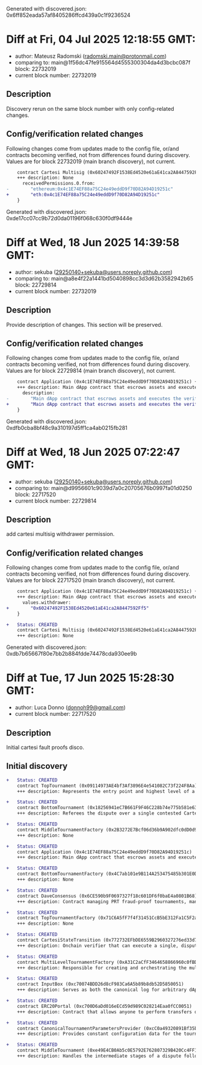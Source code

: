Generated with discovered.json: 0x6ff852eada57af8405286ffcd439a0c1f9236524

# Diff at Fri, 04 Jul 2025 12:18:55 GMT:

- author: Mateusz Radomski (<radomski.main@protonmail.com>)
- comparing to: main@1f56dc47fe915564d4555300304da4d3bcbc087f block: 22732019
- current block number: 22732019

## Description

Discovery rerun on the same block number with only config-related changes.

## Config/verification related changes

Following changes come from updates made to the config file,
or/and contracts becoming verified, not from differences found during
discovery. Values are for block 22732019 (main branch discovery), not current.

```diff
    contract Cartesi Multisig (0x60247492F1538Ed4520e61aE41ca2A8447592Ff5) {
    +++ description: None
      receivedPermissions.0.from:
-        "ethereum:0x4c1E74EF88a75C24e49eddD9f70D82A94D19251c"
+        "eth:0x4c1E74EF88a75C24e49eddD9f70D82A94D19251c"
    }
```

Generated with discovered.json: 0xde17cc07cc9b72d0da01196f068c630f0df9444e

# Diff at Wed, 18 Jun 2025 14:39:58 GMT:

- author: sekuba (<29250140+sekuba@users.noreply.github.com>)
- comparing to: main@a8e4f22a1441bd5040898cc3d3d62b3582942b65 block: 22729814
- current block number: 22732019

## Description

Provide description of changes. This section will be preserved.

## Config/verification related changes

Following changes come from updates made to the config file,
or/and contracts becoming verified, not from differences found during
discovery. Values are for block 22729814 (main branch discovery), not current.

```diff
    contract Application (0x4c1E74EF88a75C24e49eddD9f70D82A94D19251c) {
    +++ description: Main dApp contract that escrows assets and executes the verified results (outputs) from off-chain computation. It relies on the 0x6CE590b9F0697327f18c601DF6f0baE4a0801B68 contract to validate outputs before releasing assets or triggering on-chain actions. The immutable template hash of the dApp is `0x615acc9fb8ae058d0e45c0d12fa10e1a6c9e645222c6fd94dfeda194ee427c14`.
      description:
-        "Main dApp contract that escrows assets and executes the verified results (outputs) from off-chain computation. It relies on the 0x6CE590b9F0697327f18c601DF6f0baE4a0801B68 contract to validate outputs before releasing assets or triggering on-chain actions."
+        "Main dApp contract that escrows assets and executes the verified results (outputs) from off-chain computation. It relies on the 0x6CE590b9F0697327f18c601DF6f0baE4a0801B68 contract to validate outputs before releasing assets or triggering on-chain actions. The immutable template hash of the dApp is `0x615acc9fb8ae058d0e45c0d12fa10e1a6c9e645222c6fd94dfeda194ee427c14`."
    }
```

Generated with discovered.json: 0xdfb0cba8bf48c9a310197d5ff1ca4ab0215fb281

# Diff at Wed, 18 Jun 2025 07:22:47 GMT:

- author: sekuba (<29250140+sekuba@users.noreply.github.com>)
- comparing to: main@d9956601c9039d7a0c20705676b0997fa01d0250 block: 22717520
- current block number: 22729814

## Description

add cartesi multisig withdrawer permission.

## Config/verification related changes

Following changes come from updates made to the config file,
or/and contracts becoming verified, not from differences found during
discovery. Values are for block 22717520 (main branch discovery), not current.

```diff
    contract Application (0x4c1E74EF88a75C24e49eddD9f70D82A94D19251c) {
    +++ description: Main dApp contract that escrows assets and executes the verified results (outputs) from off-chain computation. It relies on the 0x6CE590b9F0697327f18c601DF6f0baE4a0801B68 contract to validate outputs before releasing assets or triggering on-chain actions.
      values.withdrawer:
+        "0x60247492F1538Ed4520e61aE41ca2A8447592Ff5"
    }
```

```diff
+   Status: CREATED
    contract Cartesi Multisig (0x60247492F1538Ed4520e61aE41ca2A8447592Ff5)
    +++ description: None
```

Generated with discovered.json: 0xdb7b65667f80e7bb2b884fdde74478cda930ee9b

# Diff at Tue, 17 Jun 2025 15:28:30 GMT:

- author: Luca Donno (<donnoh99@gmail.com>)
- current block number: 22717520

## Description

Initial cartesi fault proofs disco.

## Initial discovery

```diff
+   Status: CREATED
    contract TopTournament (0x09114973AE4bf3Af3896E4e541082C73f224F8Aa)
    +++ description: Represents the entry point and highest level of a dispute in PRT. Disagreeing validators join this tournament to resolve conflicts over the entire computation trace through a bisection game.
```

```diff
+   Status: CREATED
    contract BottomTournament (0x18256941eC7B661F9F46C228b74e775b581e63f8)
    +++ description: Referees the dispute over a single contested Cartesi machine step as the final stage of arbitration in a dispute. It calls the CartesiStateTransition contract to get a definitive on-chain ruling and identify the winner.
```

```diff
+   Status: CREATED
    contract MiddleTournamentFactory (0x2B3272E7Bcf06d36b9A902dfc0dD0d9384F2A4c4)
    +++ description: None
```

```diff
+   Status: CREATED
    contract Application (0x4c1E74EF88a75C24e49eddD9f70D82A94D19251c)
    +++ description: Main dApp contract that escrows assets and executes the verified results (outputs) from off-chain computation. It relies on the 0x6CE590b9F0697327f18c601DF6f0baE4a0801B68 contract to validate outputs before releasing assets or triggering on-chain actions.
```

```diff
+   Status: CREATED
    contract BottomTournamentFactory (0x4C7ab101e9B114A253475485b301E0D0c9e20647)
    +++ description: None
```

```diff
+   Status: CREATED
    contract DaveConsensus (0x6CE590b9F0697327f18c601DF6f0baE4a0801B68)
    +++ description: Contract managing PRT fraud-proof tournaments, managing application epochs and input validation, as well as settlement and challenge periods. Dispute tournaments are started here and the final, verified computation result (as an `outputsMerkleRoot`) is recorded when they are resolved.
```

```diff
+   Status: CREATED
    contract TopTournamentFactory (0x71C6A5fF7f4f31451CcB5bE312Fa1C5F2a060d5c)
    +++ description: None
```

```diff
+   Status: CREATED
    contract CartesiStateTransition (0x772732EFbDE6559B2960327276ed33d707fF057f)
    +++ description: Onchain verifier that can execute a single, disputed instruction of the Cartesi machine. It is the ultimate arbiter that BottomTournament calls to determine which party's claimed state transition is correct.
```

```diff
+   Status: CREATED
    contract MultiLevelTournamentFactory (0xA31C2aCfF3464658866960c0fBD3d798310272D7)
    +++ description: Responsible for creating and orchestrating the multi-stage dispute process. It instantiates the correct tournament contract (Top, Middle, or Bottom) depending on the current stage of the dispute game.
```

```diff
+   Status: CREATED
    contract InputBox (0xc70074BDD26d8cF983Ca6A5b89b8db52D5850051)
    +++ description: Serves as both the canonical log for arbitrary dApp inputs and a portal for depositing assets (one possible type of input). It ensures data availability and that all off-chain participants process the same inputs in the same order.
```

```diff
+   Status: CREATED
    contract ERC20Portal (0xc700D6aDd016eECd59d989C028214Eaa0fCC0051)
    +++ description: Contract that allows anyone to perform transfers of ERC-20 tokens to Cartesi DApps.
```

```diff
+   Status: CREATED
    contract CanonicalTournamentParametersProvider (0xcC0a49320891Bf35bca834aF1045ab89Ecd44c0c)
    +++ description: Provides constant configuration data for the tournament system. It defines parameters like the number of levels (3), the minimum challenge period of ~7d, and the size of computation segments at each stage of a dispute.
```

```diff
+   Status: CREATED
    contract MiddleTournament (0xe49E4CB0Ab5c0E5792E762807329B420Cc4FF1AE)
    +++ description: Handles the intermediate stages of a dispute following the TopTournament targeting a more granular bisection game.
```
